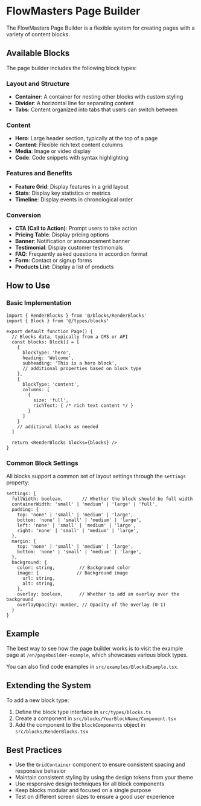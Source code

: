 # FlowMasters Page Builder

The FlowMasters Page Builder is a flexible system for creating pages with a variety of content blocks.

## Available Blocks

The page builder includes the following block types:

### Layout and Structure
- **Container**: A container for nesting other blocks with custom styling
- **Divider**: A horizontal line for separating content
- **Tabs**: Content organized into tabs that users can switch between

### Content
- **Hero**: Large header section, typically at the top of a page
- **Content**: Flexible rich text content columns
- **Media**: Image or video display
- **Code**: Code snippets with syntax highlighting

### Features and Benefits
- **Feature Grid**: Display features in a grid layout
- **Stats**: Display key statistics or metrics
- **Timeline**: Display events in chronological order

### Conversion
- **CTA (Call to Action)**: Prompt users to take action
- **Pricing Table**: Display pricing options
- **Banner**: Notification or announcement banner
- **Testimonial**: Display customer testimonials
- **FAQ**: Frequently asked questions in accordion format
- **Form**: Contact or signup forms
- **Products List**: Display a list of products

## How to Use

### Basic Implementation

```tsx
import { RenderBlocks } from '@/blocks/RenderBlocks'
import { Block } from '@/types/blocks'

export default function Page() {
  // Blocks data, typically from a CMS or API
  const blocks: Block[] = [
    {
      blockType: 'hero',
      heading: 'Welcome',
      subheading: 'This is a hero block',
      // additional properties based on block type
    },
    {
      blockType: 'content',
      columns: [
        {
          size: 'full',
          richText: { /* rich text content */ }
        }
      ]
    }
    // additional blocks as needed
  ]

  return <RenderBlocks blocks={blocks} />
}
```

### Common Block Settings

All blocks support a common set of layout settings through the `settings` property:

```tsx
settings: {
  fullWidth: boolean,       // Whether the block should be full width
  containerWidth: 'small' | 'medium' | 'large' | 'full',
  padding: {
    top: 'none' | 'small' | 'medium' | 'large',
    bottom: 'none' | 'small' | 'medium' | 'large',
    left: 'none' | 'small' | 'medium' | 'large',
    right: 'none' | 'small' | 'medium' | 'large',
  },
  margin: {
    top: 'none' | 'small' | 'medium' | 'large',
    bottom: 'none' | 'small' | 'medium' | 'large',
  },
  background: {
    color: string,         // Background color
    image: {              // Background image
      url: string,
      alt: string,
    },
    overlay: boolean,      // Whether to add an overlay over the background
    overlayOpacity: number, // Opacity of the overlay (0-1)
  }
}
```

## Example

The best way to see how the page builder works is to visit the example page at `/en/pagebuilder-example`, which showcases various block types.

You can also find code examples in `src/examples/BlocksExample.tsx`.

## Extending the System

To add a new block type:

1. Define the block type interface in `src/types/blocks.ts`
2. Create a component in `src/blocks/YourBlockName/Component.tsx`
3. Add the component to the `blockComponents` object in `src/blocks/RenderBlocks.tsx`

## Best Practices

- Use the `GridContainer` component to ensure consistent spacing and responsive behavior
- Maintain consistent styling by using the design tokens from your theme
- Use responsive design techniques for all block components
- Keep blocks modular and focused on a single purpose
- Test on different screen sizes to ensure a good user experience 